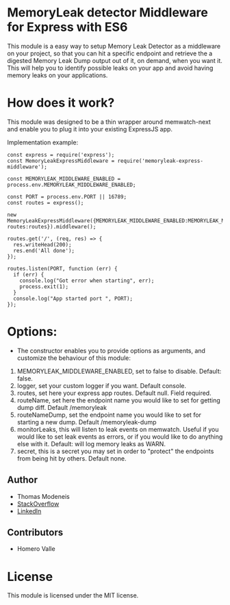 # MemoryLeak detector Middleware for Express with ES6

This module is a easy way to setup Memory Leak Detector as a middleware on your project, so that you can hit a specific endpoint and retrieve the a digested Memory Leak Dump output out of it, on demand, when you want it.
This will help you to identify possible leaks on your app and avoid having memory leaks on your applications.

# How does it work?
This module was designed to be a thin wrapper around memwatch-next and enable you to plug it into your existing ExpressJS app. 


Implementation example:

```
const express = require('express');
const MemoryLeakExpressMiddleware = require('memoryleak-express-middleware');

const MEMORYLEAK_MIDDLEWARE_ENABLED = process.env.MEMORYLEAK_MIDDLEWARE_ENABLED;

const PORT = process.env.PORT || 16789;
const routes = express();

new MemoryLeakExpressMiddleware({MEMORYLEAK_MIDDLEWARE_ENABLED:MEMORYLEAK_MIDDLEWARE_ENABLED, routes:routes}).middleware();

routes.get('/', (req, res) => {
  res.writeHead(200);
  res.end('All done');
});

routes.listen(PORT, function (err) {
  if (err) {
    console.log("Got error when starting", err);
    process.exit(1);
  }
  console.log("App started port ", PORT);
});

```


# Options:
* The constructor enables you to provide options as arguments, and customize the behaviour of this module:
1) MEMORYLEAK_MIDDLEWARE_ENABLED, set to false to disable. Default: false.
2) logger, set your custom logger if you want. Default console.
3) routes, set here your express app routes. Default null. Field required.
4) routeName, set here the endpoint name you would like to set for getting dump diff. Default /memoryleak
5) routeNameDump, set the endpoint name you would like to set for starting a new dump. Default /memoryleak-dump
6) monitorLeaks, this will listen to leak events on memwatch. Useful if you would like to set leak events as errors, or if you would like to do anything else with it. Default: will log memory leaks as WARN.
7) secret, this is a secret you may set in order to "protect" the endpoints from being hit by others. Default none.

## Author
* Thomas Modeneis
* [StackOverflow](https://careers.stackoverflow.com/thomasmodeneis)
* [LinkedIn](https://uk.linkedin.com/in/thomasmodeneis)

## Contributors
* Homero Valle

License
=======

This module is licensed under the MIT license.